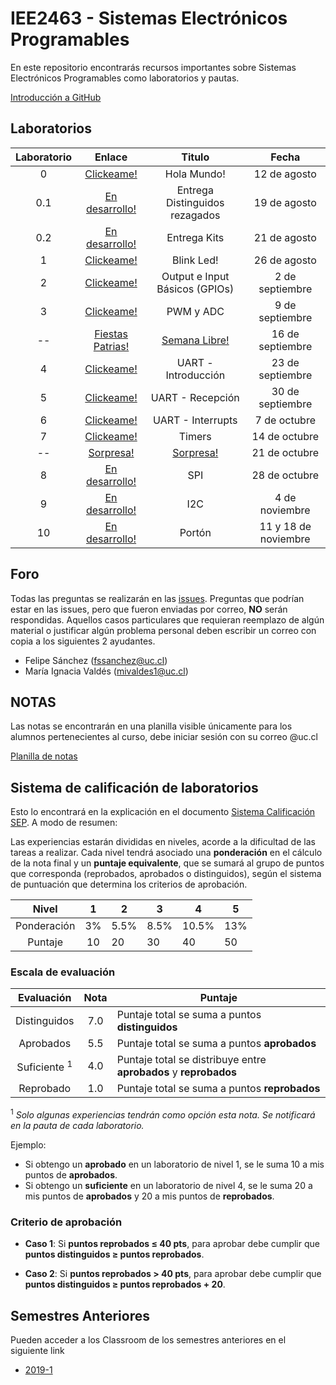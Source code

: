 # IEE2463 - Sistemas Electrónicos Programables

En este repositorio encontrarás recursos importantes sobre Sistemas Electrónicos Programables como laboratorios y pautas. 

[Introducción a GitHub](https://github.com/IEE2463/classroom/blob/master/Material%20de%20apoyo/GitHub/Introducción%20a%20GitHub.pdf) 

## Laboratorios
| Laboratorio |                         Enlace                        | Titulo 		|   Fecha    |
|:-----------:|:-----------------------------------------------------:|:-----------:|:-----------:|
|      0      | [Clickeame!](https://classroom.github.com/a/6l0RdzuM) | Hola Mundo! | 12 de agosto |
|      0.1      | [En desarrollo!](https://www.youtube.com/watch?v=spUNpyF58BY) | Entrega Distinguidos rezagados| 19 de agosto |
|      0.2      | [En desarrollo!](https://www.youtube.com/watch?v=spUNpyF58BY) | Entrega Kits| 21 de agosto |
|      1      | [Clickeame!](https://classroom.github.com/a/i-YyqqtC) | Blink Led! | 26 de agosto|
|      2      | [Clickeame!](https://classroom.github.com/a/TOEBo3RB) | Output e Input Básicos (GPIOs) | 2 de septiembre |
|      3      | [Clickeame!](https://www.youtube.com/watch?v=oU5kGcpeMow) | PWM y ADC | 9 de septiembre|
|      --      | [Fiestas Patrias!](https://youtu.be/GBJKEJCz4Bs?t=60) | [Semana Libre!](https://youtu.be/GBJKEJCz4Bs?t=60)| 16 de septiembre|
|      4      | [Clickeame!](https://youtu.be/FdSuKQbFvD4?t=28) | UART - Introducción| 23 de septiembre|
|      5      | [Clickeame!](https://www.youtube.com/watch?v=e5S62yBW0gs) | UART - Recepción| 30 de septiembre|
|      6      | [Clickeame!](https://youtu.be/2NCviYMdV1I?t=14) | UART - Interrupts| 7 de octubre|
|      7      | [Clickeame!](https://www.youtube.com/watch?v=D-UmfqFjpl0) | Timers | 14 de octubre|
|      --      | [Sorpresa!](https://youtu.be/LDU_Txk06tM?t=66) | [Sorpresa!](https://www.youtube.com/watch?v=ZbZSe6N_BXs)| 21 de octubre|
|      8      | [En desarrollo!](https://www.youtube.com/watch?v=D-UmfqFjpl0) |SPI| 28 de octubre|
|      9      | [En desarrollo!](https://www.youtube.com/watch?v=D-UmfqFjpl0) |I2C| 4 de noviembre|
|      10      | [En desarrollo!](https://www.youtube.com/watch?v=D-UmfqFjpl0) |Portón| 11 y 18 de noviembre|





## Foro

Todas las preguntas se realizarán en las [issues](../../issues). Preguntas que podrían estar en las issues, pero que fueron enviadas por correo, **NO** serán respondidas. Aquellos casos particulares que requieran reemplazo de algún material o justificar algún problema personal deben escribir un correo con copia a los siguientes 2 ayudantes.

- Felipe Sánchez (fssanchez@uc.cl)
- María Ignacia Valdés (mivaldes1@uc.cl)

## NOTAS 

Las notas se encontrarán en una planilla visible únicamente para los alumnos pertenecientes al curso, debe iniciar sesión con su correo @uc.cl

[Planilla de notas](https://docs.google.com/spreadsheets/u/1/d/1-JtEkXe9AvJ7c1Li1fkIrIwxorvHl3l8ctK5wNKnePk/edit?usp=sharing)


## Sistema de calificación de laboratorios




Esto lo encontrará en la explicación en el documento [Sistema Calificación SEP](/Administración/SistemaCalificacionSEP.pdf). A modo de resumen:

Las experiencias estarán divididas en niveles, acorde a la dificultad de las tareas a
realizar. Cada nivel tendrá asociado una **ponderación** en el cálculo de la nota final y un **puntaje equivalente**, que se sumará al grupo de puntos que corresponda (reprobados, aprobados o distinguidos), según el sistema de puntuación que
determina los criterios de aprobación.


| Nivel			| 1  	|  2 	|  3 	|  4 	| 5  	|
|:-:			|:-:	|---	|---	|---	|---	|
| Ponderación 	| 3%	| 5.5% | 8.5%	| 10.5%| 13%  |
| Puntaje		| 10  	| 20  	| 30 	| 40  	| 50  	|


### Escala de evaluación

| Evaluación 	| Nota 	|	Puntaje 							|
|:-:			|:-:	|---	|
| Distinguidos 	| 7.0	| Puntaje total se suma a puntos **distinguidos** 	|
| Aprobados 	| 5.5	| Puntaje total se suma a puntos **aprobados** 	|
| Suficiente <sup>1</sup>| 4.0	| Puntaje total se distribuye entre **aprobados** y **reprobados** 		|
| Reprobado 	| 1.0	| Puntaje total se suma a puntos **reprobados** 		|

<sup>1</sup> *Solo algunas experiencias tendrán como opción esta nota. Se
notificará en la pauta de cada laboratorio.*

Ejemplo:
- Si obtengo un **aprobado** en un laboratorio de nivel 1, se le suma 10 a mis puntos de **aprobados**.
- Si obtengo un **suficiente** en un laboratorio de nivel 4, se le suma 20 a mis puntos de **aprobados** y 20 a mis puntos de **reprobados**. 

### Criterio de aprobación

- **Caso  1**: Si **puntos reprobados ≤ 40 pts**, para aprobar debe cumplir que **puntos distinguidos ≥ puntos reprobados**.

- **Caso  2**: Si **puntos reprobados > 40 pts**, para aprobar debe cumplir que **puntos distinguidos ≥ puntos reprobados + 20**.

## Semestres Anteriores

Pueden acceder a los Classroom de los semestres anteriores en el siguiente link

- [2019-1](https://github.com/IEE2463/classroom---2019-I)